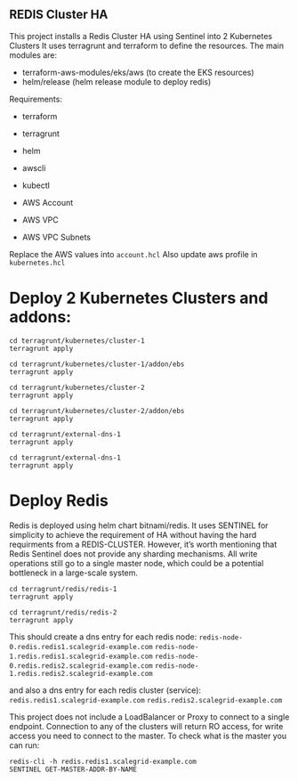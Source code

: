 ## REDIS Cluster HA 

This project installs a Redis Cluster HA using Sentinel into 2 Kubernetes Clusters
It uses terragrunt and terraform to define the resources. The main modules are:

- terraform-aws-modules/eks/aws (to create the EKS resources)
- helm/release (helm release module to deploy redis)

Requirements:
- terraform
- terragrunt
- helm
- awscli
- kubectl

- AWS Account
- AWS VPC
- AWS VPC Subnets

Replace the AWS values into `account.hcl`
Also update aws profile in `kubernetes.hcl`

# Deploy 2 Kubernetes Clusters and addons:

```
cd terragrunt/kubernetes/cluster-1
terragrunt apply
```
```
cd terragrunt/kubernetes/cluster-1/addon/ebs
terragrunt apply
```
```
cd terragrunt/kubernetes/cluster-2
terragrunt apply
```
```
cd terragrunt/kubernetes/cluster-2/addon/ebs
terragrunt apply
```
```
cd terragrunt/external-dns-1
terragrunt apply
```
```
cd terragrunt/external-dns-1
terragrunt apply
```

# Deploy Redis
Redis is deployed using helm chart bitnami/redis. It uses SENTINEL for simplicity to achieve the requirement of HA without having the hard requirments from a REDIS-CLUSTER. However, it’s worth mentioning that Redis Sentinel does not provide any sharding mechanisms. All write operations still go to a single master node, which could be a potential bottleneck in a large-scale system.

```
cd terragrunt/redis/redis-1
terragrunt apply
```
```
cd terragrunt/redis/redis-2
terragrunt apply
```

This should create a dns entry for each redis node:
`redis-node-0.redis.redis1.scalegrid-example.com`
`redis-node-1.redis.redis1.scalegrid-example.com`
`redis-node-0.redis.redis2.scalegrid-example.com`
`redis-node-1.redis.redis2.scalegrid-example.com`

and also a dns entry for each redis cluster (service):
`redis.redis1.scalegrid-example.com`
`redis.redis2.scalegrid-example.com`

This project does not include a LoadBalancer or Proxy to connect to a single endpoint. Connection to any of the clusters will return RO access, for write access you need to connect to the master. To check what is the master you can run:

```
redis-cli -h redis.redis1.scalegrid-example.com
SENTINEL GET-MASTER-ADDR-BY-NAME 
```
